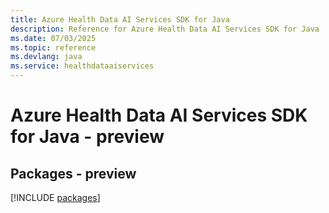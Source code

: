 ```yaml
---
title: Azure Health Data AI Services SDK for Java
description: Reference for Azure Health Data AI Services SDK for Java
ms.date: 07/03/2025
ms.topic: reference
ms.devlang: java
ms.service: healthdataaiservices
---
```

# Azure Health Data AI Services SDK for Java - preview
## Packages - preview
[!INCLUDE [packages](health-data-ai-services-index.md)]